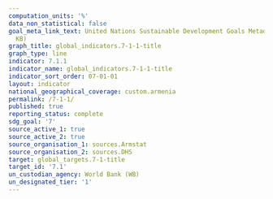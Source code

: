 ```yaml
---
computation_units: '%'
data_non_statistical: false
goal_meta_link_text: United Nations Sustainable Development Goals Metadata (PDF 212
  KB)
graph_title: global_indicators.7-1-1-title
graph_type: line
indicator: 7.1.1
indicator_name: global_indicators.7-1-1-title
indicator_sort_order: 07-01-01
layout: indicator
national_geographical_coverage: custom.armenia
permalink: /7-1-1/
published: true
reporting_status: complete
sdg_goal: '7'
source_active_1: true
source_active_2: true
source_organisation_1: sources.Armstat
source_organisation_2: sources.DHS
target: global_targets.7-1-title
target_id: '7.1'
un_custodian_agency: World Bank (WB)
un_designated_tier: '1'
---
```

